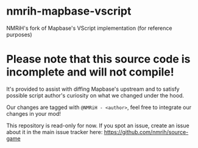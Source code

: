 # nmrih-mapbase-vscript
NMRiH's fork of Mapbase's VScript implementation (for reference purposes)

# Please note that this source code is incomplete and will not compile!
It's provided to assist with diffing Mapbase's upstream and to satisfy possible script author's curiosity on what we changed under the hood.

Our changes are tagged with `@NMRiH - <author>`, feel free to integrate our changes in your mod!

This repository is read-only for now. If you spot an issue, create an issue about it in the main issue tracker here:
https://github.com/nmrih/source-game
